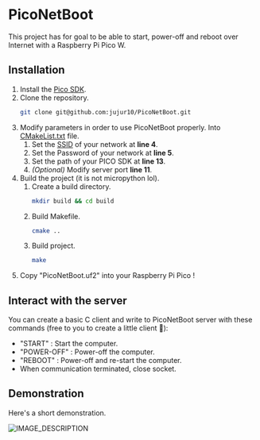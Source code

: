 # PicoNetBoot

This project has for goal to be able to start, power-off and reboot over 
Internet with a Raspberry Pi Pico W.

## Installation

1. Install the [Pico SDK](https://github.com/raspberrypi/pico-sdk).
2. Clone the repository.
    ```bash 
    git clone git@github.com:jujur10/PicoNetBoot.git
    ```
3. Modify parameters in order to use PicoNetBoot properly.
Into [CMakeList.txt](CMakeLists.txt) file.
   1. Set the [SSID](https://fr.wikipedia.org/wiki/Service_set_identifier) 
      of your network at **line 4**.
   2. Set the Password of your network at **line 5**.
   3. Set the path of your PICO SDK at **line 13**.
   4. _(Optional)_ Modify server port **line 11**.
4. Build the project (it is not micropython lol).
   1. Create a build directory.
       ```bash 
       mkdir build && cd build
       ```
   2. Build Makefile.
       ```bash
       cmake ..
       ```
   3. Build project.
       ```bash
       make
       ```
5. Copy "PicoNetBoot.uf2" into your Raspberry Pi Pico !

## Interact with the server

You can create a basic C client and write to PicoNetBoot server with these 
commands (free to you to create a little client 🙂):

- "START" : Start the computer.
- "POWER-OFF" : Power-off the computer.
- "REBOOT" : Power-off and re-start the computer.
- When communication terminated, close socket.

## Demonstration

Here's a short demonstration.

![IMAGE_DESCRIPTION](https://lh3.googleusercontent.com/u/0/drive-viewer/AKGpiha3JVosFB985ZNpJSxaPhBcDAQXIgEQf_b5sc6rcutpgG9iwcs65bGuNJOVgAAKP_sN_ZutB57bZgUDitEYLrYjrGZm_YPCnc4=w3064-h1890)
